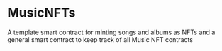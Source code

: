 # MusicNFTs
A template smart contract for minting songs and albums as NFTs and a general smart contract to keep track of all Music NFT contracts
